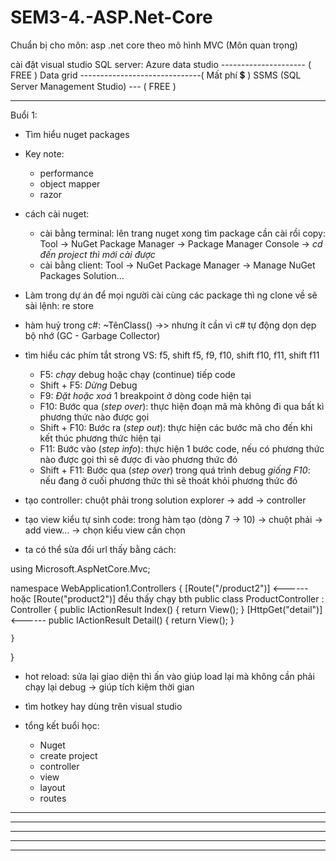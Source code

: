 # SEM3-4.-ASP.Net-Core
Chuẩn bị cho môn: asp .net core theo mô hình MVC (Môn quan trọng)

cài đặt visual studio
SQL server:
Azure data studio --------------------- ( FREE )
Data grid ------------------------------( Mất phí 💲 )
SSMS (SQL Server Management Studio) --- ( FREE )

------------------------------------------------
Buổi 1:

- Tìm hiểu nuget packages

- Key note: 
    + performance
    + object mapper
    + razor

- cách cài nuget:
    + cài bằng terminal: lên trang nuget xong tìm package cần cài rồi copy: Tool -> NuGet Package Manager -> Package Manager Console -> *cd đến project thì mới cài được*
    + cài bằng client:  Tool -> NuGet Package Manager -> Manage NuGet Packages Solution... 

- Làm trong dự án để mọi người cài cùng các package thì ng clone về sẽ sài lệnh: re store

- hàm huỷ trong c#: ~TênClass() ->> nhưng ít cần vì c# tự động dọn dẹp bộ nhớ (GC - Garbage Collector)

- tìm hiểu các phím tắt strong VS: f5, shift f5, f9, f10, shift f10, f11, shift f11
    + F5: *chạy* debug hoặc chạy (continue) tiếp code
    + Shift + F5: *Dừng* Debug
    + F9: *Đặt hoặc xoá* 1 breakpoint ở dòng code hiện tại
    + F10: Bước qua (*step over*): thực hiện đoạn mã mà không đi qua bất kì phương thức nào được gọi
    + Shift + F10: Bước ra (*step out*): thực hiện các bước mã cho đến khi kết thúc phương thức hiện tại
    + F11: Bước vào (*step info*): thực hiện 1 bước code, nếu có phương thức nào được gọi thì sẽ được đi vào phương thức đó
    + Shift + F11: Bước qua (*step over*) trong quá trình debug *giống F10*: nếu đang ở cuối phương thức thì sẽ thoát khỏi phương thức đó
    
- tạo controller: chuột phải trong solution explorer -> add -> controller
- tạo view kiểu tự sinh code: trong hàm tạo (dòng 7 -> 10) -> chuột phải -> add view... -> chọn kiểu view cần chọn

- ta có thể sửa đổi url thấy bằng cách:

using Microsoft.AspNetCore.Mvc;

namespace WebApplication1.Controllers
{
    [Route("/product2")]        <------ hoặc  [Route("product2")] đều thấy chạy bth
    public class ProductController : Controller
    {
        public IActionResult Index()
        {
            return View();
        }
        [HttpGet("detail")]     <------
        public IActionResult Detail()
        {
            return View();
        }

    }
}

- hot reload: sửa lại giao diện thì ấn vào giúp load lại mà không cần phải chạy lại debug -> giúp tích kiệm thời gian

- tìm hotkey hay dùng trên visual studio

- tổng kết buổi học:
    + Nuget  
    + create project
    + controller
    + view
    + layout
    + routes
    
------------------------------------------------





------------------------------------------------





------------------------------------------------





------------------------------------------------




------------------------------------------------
